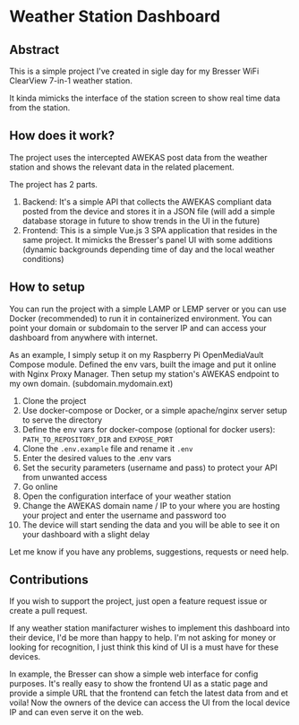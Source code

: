 # Weather Station Dashboard

## Abstract

This is a simple project I've created in sigle day for my Bresser WiFi ClearView 7-in-1 weather station.

It kinda mimicks the interface of the station screen to show real time data from the station.

## How does it work?

The project uses the intercepted AWEKAS post data from the weather station and shows the relevant
data in the related placement.

The project has 2 parts.
1. Backend: It's a simple API that collects the AWEKAS compliant data posted from the device and stores it in a JSON file (will add a simple database storage in future to show trends in the UI in the future)
2. Frontend: This is a simple Vue.js 3 SPA application that resides in the same project. It mimicks the Bresser's panel UI with some additions (dynamic backgrounds depending time of day and the local weather conditions)

## How to setup

You can run the project with a simple LAMP or LEMP server or you can use Docker (recommended) to run it in containerized environment.
You can point your domain or subdomain to the server IP and can access your dashboard from anywhere with internet.

As an example, I simply setup it on my Raspberry Pi OpenMediaVault Compose module. Defined the env vars,
built the image and put it online with Nginx Proxy Manager. Then setup my station's AWEKAS endpoint to my own domain. (subdomain.mydomain.ext)

1. Clone the project
2. Use docker-compose or Docker, or a simple apache/nginx server setup to serve the directory
3. Define the env vars for docker-compose (optional for docker users): `PATH_TO_REPOSITORY_DIR` and `EXPOSE_PORT`
4. Clone the `.env.example` file and rename it `.env`
5. Enter the desired values to the .env vars
6. Set the security parameters (username and pass) to protect your API from unwanted access
7. Go online
8. Open the configuration interface of your weather station
9. Change the AWEKAS domain name / IP to your where you are hosting your project and enter the username and password too
10. The device will start sending the data and you will be able to see it on your dashboard with a slight delay

Let me know if you have any problems, suggestions, requests or need help.

## Contributions

If you wish to support the project, just open a feature request issue or create a pull request.

If any weather station manifacturer wishes to implement this dashboard into their device, I'd be more than happy to help. I'm not asking for money or looking for recognition, I just think this kind of UI is a must have for these devices.

In example, the Bresser can show a simple web interface for config purposes. It's really easy to show the frontend UI as a static page and provide a simple URL that the frontend can fetch the latest data from and et voila! Now the owners of the device can access the UI from the local device IP and can even serve it on the web.